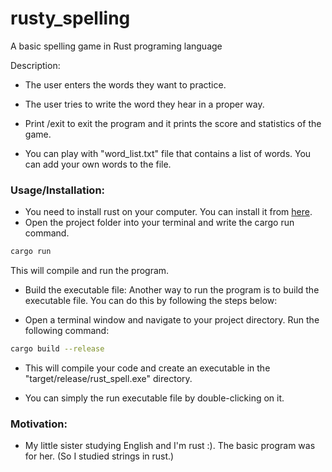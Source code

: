 # rusty_spelling
A basic spelling game in Rust programing language

Description:
- The user enters the words they want to practice.

- The user tries to write the word they hear in a proper way.
- Print /exit to exit the program and it prints the score and statistics of the game.
- You can play with "word_list.txt" file that contains a list of words. You can add your own words to the file.

### Usage/Installation:
- You need to install rust on your computer. You can install it from [here](https://www.rust-lang.org/tools/install).
- Open the project folder into your terminal and write the cargo run command.
```bash
cargo run
```

This will compile and run the program.

- Build the executable file: Another way to run the program is to build the executable file. You can do this by following the steps below:

- Open a terminal window and navigate to your project directory. Run the following command:
  
```bash
cargo build --release
```

- This will compile your code and create an executable in the "target/release/rust_spell.exe" directory.


- You can simply the run executable file by double-clicking on it. 


### Motivation:
- My little sister studying English and I'm rust :). The basic program was for her. (So I studied strings in rust.)
